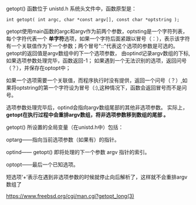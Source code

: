 getopt() 函数位于 unistd.h 系统头文件中，函数原型是： 

```
int getopt( int argc, char *const argv[], const char *optstring );
```

getopt使用main函数的argc和argv作为前两个参数，optsting是一个字符列表，每个字符代表一个 **单字符**选项，如果一个字符后面紧跟以冒号（：），表示该字符有一个关联值作为下一个参数；两个冒号"::"代表这个选项的参数是可选的。 getopt的返回值是argv数组中的下一个选项参数， 由optind记录argv数组的下标,如果选项参数处理完毕，函数返回-1； 如果遇到一个无法识别的选项，返回问号（？），并保存在optopt中；

如果一个选项需要一个关联值，而程序执行时没有提供，返回一个问号（？）,如果将optstring的第一个字符设为冒号（:),这种情况下，函数会返回冒号而不是问号。

选项参数处理完毕后，optind会指向argv数组尾部的其他非选项参数。 实际上，**getopt在执行过程中会重排argv数组，将非选项参数移到数组的尾部 。**

getopt() 所设置的全局变量（在unistd.h中）包括：

optarg——指向当前选项参数（如果有）的指针。

optind—— getopt() 即将处理的下一个参数 argv 指针的索引。

optopt——最后一个已知选项。

短选项‘+’表示在遇到非选项参数的时候就停止向后解析了，这样就不会重排argv数组了


https://www.freebsd.org/cgi/man.cgi?getopt_long(3)